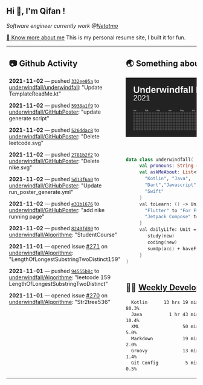 <h2> Hi 👋, I'm Qifan ! </h2>
<p><em>Software engineer currently work @<a href="https://www.netatmo.com">Netatmo</a>
</em></p><p><a href="https://qifanyang.com/resume" target="_blank"> 🔭 Know more about me</a> This is my personal resume site, I built it for fun.</p>
<table><tr><td valign="top" rowspan="2">

 ## 📷 Github Activity
 <!-- githubActivity starts -->
  **2021-11-02** — pushed [`332ee05a`](https://github.com/underwindfall/underwindfall/commit/332ee05a0dc5157e9277bc3d9dd994f3321d9833) to [underwindfall/underwindfall](https://api.github.com/repos/underwindfall/underwindfall): "Update TemplateReadMe.kt"

  **2021-11-02** — pushed [`5938a1f9`](https://github.com/underwindfall/GitHubPoster/commit/5938a1f991633b14e37c2926d99d1537c77d387e) to [underwindfall/GitHubPoster](https://api.github.com/repos/underwindfall/GitHubPoster): "update generate script"

  **2021-11-02** — pushed [`526ddac8`](https://github.com/underwindfall/GitHubPoster/commit/526ddac8b65b2ee39413e874ea7b0adbcf981f48) to [underwindfall/GitHubPoster](https://api.github.com/repos/underwindfall/GitHubPoster): "Delete leetcode.svg"

  **2021-11-02** — pushed [`2781b2f2`](https://github.com/underwindfall/GitHubPoster/commit/2781b2f2c84bc9ba7cc182016002d1dee9d9c8ec) to [underwindfall/GitHubPoster](https://api.github.com/repos/underwindfall/GitHubPoster): "Delete nike.svg"

  **2021-11-02** — pushed [`5d13f6a0`](https://github.com/underwindfall/GitHubPoster/commit/5d13f6a083e87ac350b52324d837d35e44a76545) to [underwindfall/GitHubPoster](https://api.github.com/repos/underwindfall/GitHubPoster): "Update run_poster_generate.yml"

  **2021-11-02** — pushed [`e31b1676`](https://github.com/underwindfall/GitHubPoster/commit/e31b167652abdffc5a0638a10b0d1ae1a16e2428) to [underwindfall/GitHubPoster](https://api.github.com/repos/underwindfall/GitHubPoster): "add nike running page"

  **2021-11-02** — pushed [`8240fd80`](https://github.com/underwindfall/Algorithme/commit/8240fd809ae7ad5bfc05156a1e6a00978caadd5b) to [underwindfall/Algorithme](https://api.github.com/repos/underwindfall/Algorithme): "StudentCourse"

  **2021-11-01** — opened issue [#271](https://api.github.com/repos/underwindfall/Algorithme/issues/271) on [underwindfall/Algorithme](https://api.github.com/repos/underwindfall/Algorithme): "LengthOfLongestSubstringTwoDistinct159"

  **2021-11-01** — pushed [`94555b8c`](https://github.com/underwindfall/Algorithme/commit/94555b8c897d680f5afefe44a851ac90f12572f0) to [underwindfall/Algorithme](https://api.github.com/repos/underwindfall/Algorithme): "leetcode 159 LengthOfLongestSubstringTwoDistinct"

  **2021-11-01** — opened issue [#270](https://api.github.com/repos/underwindfall/Algorithme/issues/270) on [underwindfall/Algorithme](https://api.github.com/repos/underwindfall/Algorithme): "Str2tree536"
 <!-- githubActivity ends -->
 </td><td valign="top">

 ## 🌏 Something about me
 <!-- profile starts -->
 <a href="https://github.com/underwindfall" width="100%">
   <img src="https://github.com/underwindfall/GitHubPoster/blob/main/examples/nike.svg"/>
 </a>
 <br/>
 <br/>
 <br/>

 ```kotlin
 data class underwindfall(
      val pronouns: String = "he|him",
      val askMeAbout: List<String> = listOf(
        "Kotlin", "Java",
        "Dart","Javascript", "Typescript",
        "Swift"
      )
      val toLearn: () -> Unit = {
        "Flutter" to "For Fun",
        "Jetpack Compose" to "Future"
      }
      val dailyLife: Unit = (0..end).reduce { acc, new ->
         study(new)
         coding(new)
         sumUp(acc) + haveFun(new)
      }
 )
 ```
 <!-- profile ends -->
 </td></tr><tr><td valign="top">

 ## 🏊‍♂️ <a href="https://gist.github.com/underwindfall/377ee88ba1fabd1e93516e48ca9c61eb" target="_blank">Weekly Development Breakdown</a>
  <!-- codeTime starts -->
  ```text
    Kotlin      13 hrs 19 mins  ■■■■■■■■■■■■■■■■■■■■■■▦□  80.3%
    Java          1 hr 43 mins  ■■■■■■□□□□□□□□□□□□□□□□□□  10.4%
    XML                50 mins  ■■■■▦□□□□□□□□□□□□□□□□□□□   5.0%
    Markdown           19 mins  ■■■■□□□□□□□□□□□□□□□□□□□□   2.0%
    Groovy             13 mins  ■■■▦□□□□□□□□□□□□□□□□□□□□   1.4%
    Git Config          5 mins  ■■■▥□□□□□□□□□□□□□□□□□□□□   0.5%
  ```
  <!-- codeTime starts -->
  </td></tr></table>